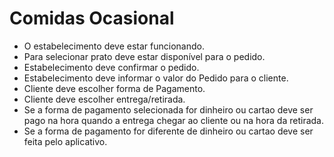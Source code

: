 # Comidas Ocasional

* O estabelecimento deve estar funcionando.
* Para selecionar prato deve estar disponível para o pedido.
* Estabelecimento deve confirmar o pedido.
* Estabelecimento deve informar o valor do Pedido para o cliente. 
* Cliente deve escolher forma de Pagamento.
* Cliente deve escolher entrega/retirada.
* Se a forma de pagamento selecionada for dinheiro ou cartao deve ser pago na hora quando a entrega chegar ao cliente ou na hora da retirada.
* Se a forma de pagamento for diferente de dinheiro ou cartao deve ser feita pelo aplicativo.
